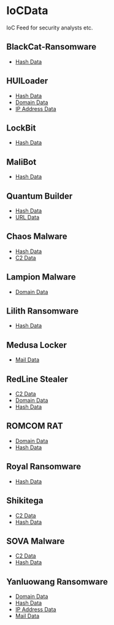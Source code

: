 # IoCData
IoC Feed for security analysts etc.

## BlackCat-Ransomware
- <a href="https://github.com/interprobe/IoCData/blob/main/BlackCat-Ransomware/blackcat-hashes.txt">Hash Data</a>

## HUILoader
- <a href="https://github.com/interprobe/IoCData/blob/main/HUILoader/huiloader-hashes.txt">Hash Data</a>
- <a href="https://github.com/interprobe/IoCData/blob/main/HUILoader/huiloader-domains.txt">Domain Data</a>
- <a href="https://github.com/interprobe/IoCData/blob/main/HUILoader/huiloader-ipaddrs.txt">IP Address Data</a>

## LockBit
- <a href="https://github.com/interprobe/IoCData/blob/main/LockBit/lockbit3-hashes.txt">Hash Data</a>

## MaliBot
- <a href="https://github.com/interprobe/IoCData/blob/main/MaliBot/malibot-hashes.txt">Hash Data</a>

## Quantum Builder
- <a href="https://github.com/interprobe/IoCData/blob/main/QuantumBuilder/quantumbuilder-hashes.txt">Hash Data</a>
- <a href="https://github.com/interprobe/IoCData/blob/main/QuantumBuilder/quantumbuilder-urls.txt">URL Data</a>

## Chaos Malware
- <a href="https://github.com/interprobe/IoCData/blob/main/ChaosMalware/ChaosMalware_hash.txt">Hash Data</a>
- <a href="https://github.com/interprobe/IoCData/blob/main/ChaosMalware/ChaosMalware_C2.txt">C2 Data</a>

## Lampion Malware
- <a href="https://github.com/interprobe/IoCData/blob/main/LampionMalware/LampionMalware_Domain_IP.txt">Domain Data</a>

## Lilith Ransomware
- <a href="https://github.com/interprobe/IoCData/blob/main/LilithRansomware/LilithRansomware_hash.txt">Hash Data</a>

## Medusa Locker
- <a href="https://github.com/interprobe/IoCData/blob/main/MedusaLocker/MedusaLocker_mail.txt">Mail Data</a>

## RedLine Stealer
- <a href="https://github.com/interprobe/IoCData/blob/main/RedlineStealer/RedlineStealer_C2.txt">C2 Data</a>
- <a href="https://github.com/interprobe/IoCData/blob/main/RedlineStealer/RedlineStealer_domain.txt">Domain Data</a>
- <a href="https://github.com/interprobe/IoCData/blob/main/RedlineStealer/RedlineStealer_hash.txt">Hash Data</a>

## ROMCOM RAT
- <a href="https://github.com/interprobe/IoCData/blob/main/ROMCOMRAT/ROMCOMRAT_domain.txt">Domain Data</a>
- <a href="https://github.com/interprobe/IoCData/blob/main/ROMCOMRAT/ROMCOMRAT_hash.txt">Hash Data</a>

## Royal Ransomware
- <a href="https://github.com/interprobe/IoCData/blob/main/RoyalRansomware/RoyalRansomware_hash.txt">Hash Data</a>

## Shikitega
- <a href="https://github.com/interprobe/IoCData/blob/main/Shikitega/Shikitega_C2.txt">C2 Data</a>
- <a href="https://github.com/interprobe/IoCData/blob/main/Shikitega/Shikitega_hash.txt">Hash Data</a>

## SOVA Malware
- <a href="https://github.com/interprobe/IoCData/blob/main/SOVAMalware/SOVAMalware_C2.txt">C2 Data</a>
- <a href="https://github.com/interprobe/IoCData/blob/main/SOVAMalware/SOVAMalware_hash.txt">Hash Data</a>

## Yanluowang Ransomware
- <a href="https://github.com/interprobe/IoCData/blob/main/YanluowangRansomware/YanluowangRansomware_domain.txt">Domain Data</a>
- <a href="https://github.com/interprobe/IoCData/blob/main/YanluowangRansomware/YanluowangRansomware_hash.txt">Hash Data</a>
- <a href="https://github.com/interprobe/IoCData/blob/main/YanluowangRansomware/YanluowangRansomware_IP.txt">IP Address Data</a>
- <a href="https://github.com/interprobe/IoCData/blob/main/YanluowangRansomware/YanluowangRansomware_mail.txt">Mail Data</a>
